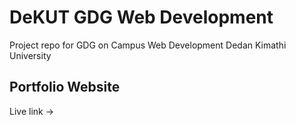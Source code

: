 # DeKUT GDG Web Development

Project repo for GDG on Campus Web Development Dedan Kimathi University

## Portfolio Website

Live link ->
